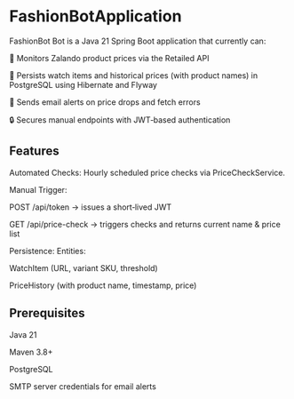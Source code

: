 # FashionBotApplication

FashionBot Bot is a Java 21 Spring Boot application that currently can:

🎯 Monitors Zalando product prices via the Retailed API

💾 Persists watch items and historical prices (with product names) in PostgreSQL using Hibernate and Flyway

📩 Sends email alerts on price drops and fetch errors

🔒 Secures manual endpoints with JWT‑based authentication

## Features

Automated Checks: Hourly scheduled price checks via PriceCheckService.

Manual Trigger:

POST /api/token → issues a short‑lived JWT

GET /api/price-check → triggers checks and returns current name & price list

Persistence: Entities:

WatchItem (URL, variant SKU, threshold)

PriceHistory (with product name, timestamp, price)

## Prerequisites

Java 21

Maven 3.8+

PostgreSQL

SMTP server credentials for email alerts
